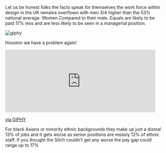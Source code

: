 



Let us be honest folks the facts speak for themselves the work force within design in the UK remains overflown with men 3/4 higher than the 53% national average. Women Compared to their male. Equals are likely to be paid 17% less and are less likely to be seen in a managerial position.

![giphy](https://user-images.githubusercontent.com/94851382/143273172-72027e98-c789-4208-9843-500d14b29566.gif)

Houston we have a problem again! 

<iframe src="https://giphy.com/embed/3oEjHWzZQaCrZW2aWs" width="480" height="200" frameBorder="0" class="giphy-embed" allowFullScreen></iframe><p><a href="https://giphy.com/gifs/3oEjHWzZQaCrZW2aWs">via GIPHY</a></p>

For black Asians or minority ethnic backgrounds they make up just a dismal 13% of jobs and it gets worse as senior positions are measly 12% of ethnic staff. If you thought the Sitch couldn’t get any worse the pay gap could range up to 17%



